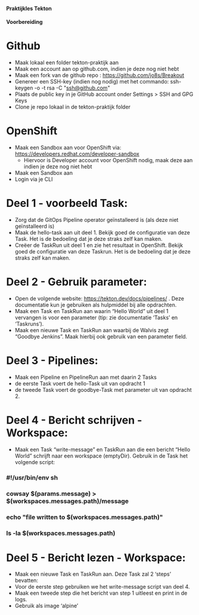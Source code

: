 #### Praktijkles Tekton ####

#### Voorbereiding ####

# Github
- Maak lokaal een folder tekton-praktijk aan
- Maak een account aan op github.com, indien je deze nog niet hebt
- Maak een fork van de github repo : https://github.com/jo8s/Breakout
- Genereer een SSH-key (indien nog nodig) met het commando: ssh-keygen -o -t rsa -C "ssh@github.com"
- Plaats de public key in je GitHub account onder Settings > SSH and GPG Keys
- Clone je repo lokaal in de tekton-praktijk folder

# OpenShift
- Maak een Sandbox aan voor OpenShift via: https://developers.redhat.com/developer-sandbox
    - Hiervoor is Developer account voor OpenShift nodig, maak deze aan indien je deze nog niet hebt
- Maak een Sandbox aan
- Login via je CLI 

# Deel 1 - voorbeeld Task: 
-  Zorg dat de GitOps Pipeline operator geïnstalleerd is (als deze niet geïnstalleerd is)
- Maak de hello-task aan uit deel 1. Bekijk goed de configuratie van deze Task. Het is de bedoeling dat je deze straks zelf kan maken.
- Creëer de TaskRun uit deel 1 en zie het resultaat in OpenShift. Bekijk goed de configuratie van deze Taskrun. Het is de bedoeling dat je deze straks zelf kan maken.

# Deel 2 - Gebruik parameter: 
- Open de volgende website: https://tekton.dev/docs/pipelines/ . Deze documentatie kun je gebruiken als hulpmiddel bij alle opdrachten. 
- Maak een Task en TaskRun aan waarin “Hello World” uit deel 1 vervangen is voor een parameter (tip: zie documentatie ‘Tasks’ en ‘Taskruns’). 
- Maak een nieuwe Task en TaskRun aan waarbij de Walvis zegt “Goodbye Jenkins”. Maak hierbij ook gebruik van een parameter field. 

# Deel 3 - Pipelines:
- Maak een Pipeline en PipelineRun aan met daarin 2 Tasks
- de eerste Task voert de hello-Task uit van opdracht 1
- de tweede Task voert de goodbye-Task met parameter uit van opdracht 2. 

# Deel 4 - Bericht schrijven - Workspace:
- Maak een Task “write-message” en TaskRun aan die een bericht “Hello World” schrijft naar een workspace (emptyDir). Gebruik in de Task het volgende script: 

###	#!/usr/bin/env sh
###    cowsay $(params.message) > $(workspaces.messages.path)/message
###    echo "file written to $(workspaces.messages.path)"
###    ls -la $(workspaces.messages.path)

# Deel 5 - Bericht lezen - Workspace: 
- Maak een nieuwe Task en TaskRun aan. Deze Task zal 2 ‘steps’ bevatten:
- Voor de eerste step gebruiken we het write-message script van deel 4. 
- Maak een tweede step die het bericht van step 1 uitleest en print in de logs. 
- Gebruik als image ‘alpine’